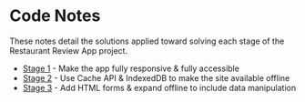 <!-- markdownlint-disable MD022 MD024 MD032 -->
# Code Notes

These notes detail the solutions applied toward solving each stage of the Restaurant Review App project.

- [Stage 1](stage1.html) - Make the app fully responsive & fully accessible
- [Stage 2](stage2.html) - Use Cache API & IndexedDB to make the site available offline
- [Stage 3](stage3.html) - Add HTML forms & expand offline to include data manipulation